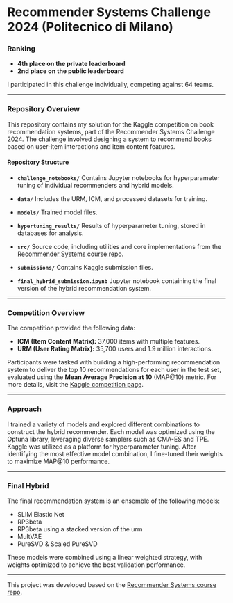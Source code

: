 # Recommender Systems Challenge 2024 (Politecnico di Milano)

### Ranking
- **4th place on the private leaderboard**
- **2nd place on the public leaderboard**

I participated in this challenge individually, competing against 64 teams.

---

### Repository Overview
This repository contains my solution for the Kaggle competition on book recommendation systems, part of the Recommender Systems Challenge 2024. The challenge involved designing a system to recommend books based on user-item interactions and item content features.

#### Repository Structure

- **`challenge_notebooks/`** Contains Jupyter notebooks for hyperparameter tuning of individual recommenders and hybrid models.

- **`data/`** Includes the URM, ICM, and processed datasets for training.

- **`models/`** Trained model files.

- **`hypertuning_results/`** Results of hyperparameter tuning, stored in databases for analysis.

- **`src/`** Source code, including utilities and core implementations from the [Recommender Systems course repo](https://github.com/recsyspolimi/RecSys_Course_AT_PoliMi).

- **`submissions/`** Contains Kaggle submission files.

- **`final_hybrid_submission.ipynb`**
Jupyter notebook containing the final version of the hybrid recommendation system.

---

### Competition Overview
The competition provided the following data:
- **ICM (Item Content Matrix):** 37,000 items with multiple features.
- **URM (User Rating Matrix):** 35,700 users and 1.9 million interactions.

Participants were tasked with building a high-performing recommendation system to deliver the top 10 recommendations for each user in the test set, evaluated using the **Mean Average Precision at 10** (MAP@10) metric. For more details, visit the [Kaggle competition page](https://www.kaggle.com/t/3f68d668ae1048969441243e7f3a7644).

---

### Approach

I trained a variety of models and explored different combinations to construct the hybrid recommender. Each model was optimized using the Optuna library, leveraging diverse samplers such as CMA-ES and TPE. Kaggle was utilized as a platform for hyperparameter tuning. After identifying the most effective model combination, I fine-tuned their weights to maximize MAP@10 performance.



---
### Final Hybrid

The final recommendation system is an ensemble of the following models:
- SLIM Elastic Net
- RP3beta
- RP3beta using a  stacked version of the urm
- MultVAE
- PureSVD & Scaled PureSVD

These models were combined using a linear weighted strategy, with weights optimized to achieve the best validation performance.

---

This project was developed based on the [Recommender Systems course repo](https://github.com/recsyspolimi/RecSys_Course_AT_PoliMi).


